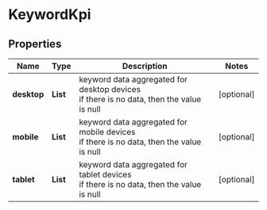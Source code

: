 # KeywordKpi


## Properties

| Name | Type | Description | Notes |
|------------ | ------------- | ------------- | -------------|
**desktop** | **List<KeywordKpiItemInfo>** | keyword data aggregated for desktop devices<br>if there is no data, then the value is null |[optional]|
**mobile** | **List<KeywordKpiItemInfo>** | keyword data aggregated for mobile devices<br>if there is no data, then the value is null |[optional]|
**tablet** | **List<KeywordKpiItemInfo>** | keyword data aggregated for tablet devices<br>if there is no data, then the value is null |[optional]|